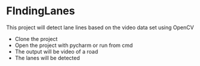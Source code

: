 # FIndingLanes
This project will detect lane lines based on the video data set using OpenCV

- Clone the project
- Open the project with pycharm or run from cmd
- The output will be video of a road
- The lanes will be detected 
